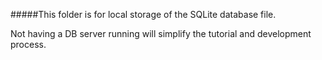 #####This folder is for local storage of the SQLite database file.

Not having a DB server running will simplify the tutorial and development process.
